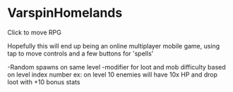 # VarspinHomelands
Click to move RPG


Hopefully this will end up being an online multiplayer mobile game, using tap to move controls and a few buttons for 'spells'

  -Random spawns on same level
  -modifier for loot and mob difficulty based on level index number
    ex: on level 10 enemies will have 10x HP and drop loot with +10 bonus stats
    
    
